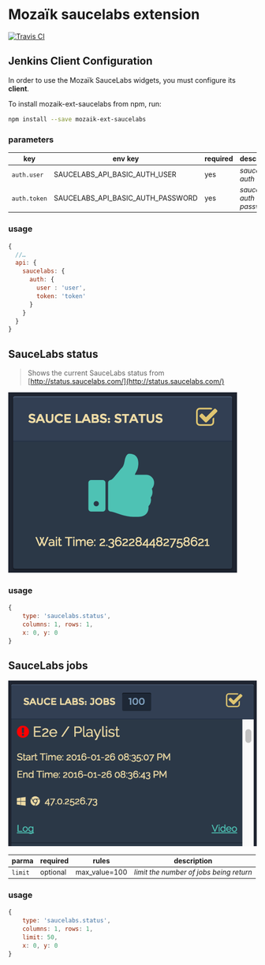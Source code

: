 # Mozaïk saucelabs extension

[![Travis CI](https://img.shields.io/travis/plouc/mozaik-ext-saucelabs.svg?style=flat-square)](https://travis-ci.org/plouc/mozaik-ext-saucelabs)

## Jenkins Client Configuration

In order to use the Mozaïk SauceLabs widgets, you must configure its **client**.

To install mozaik-ext-saucelabs from npm, run:

```bash
npm install --save mozaik-ext-saucelabs
```
### parameters

key          | env key                           | required | description
-------------|-----------------------------------|----------|-----------------------------------
`auth.user`  | SAUCELABS_API_BASIC_AUTH_USER     | yes      | *saucelabs auth user*
`auth.token` | SAUCELABS_API_BASIC_AUTH_PASSWORD | yes      | *saucelabs auth password*

### usage

```javascript
{
  //…
  api: {
    saucelabs: {
      auth: {
        user : 'user',
        token: 'token'
      }
    }
  }
}
```

## SauceLabs status

> Shows the current SauceLabs status from [http://status.saucelabs.com/](http://status.saucelabs.com/)

![SauceLabs Status](https://raw.githubusercontent.com/iamfiscus/mozaik-ext-saucelabs/master/_doc-assets/saucelabs-status.png)

### usage

```javascript
{
    type: 'saucelabs.status',
    columns: 1, rows: 1,
    x: 0, y: 0
}
```

## SauceLabs jobs

![SauceLabs Jobs](https://raw.githubusercontent.com/iamfiscus/mozaik-ext-saucelabs/master/_doc-assets/saucelabs-jobs.png)

parma   | required | rules         | description
--------|----------|---------------|-----------------------------------
`limit` | optional | max_value=100 | *limit the number of jobs being return*

### usage

```javascript
{
    type: 'saucelabs.status',
    columns: 1, rows: 1,
    limit: 50,
    x: 0, y: 0
}
```
